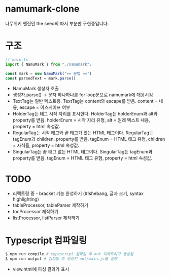 # namumark-clone

나무위키 엔진인 the seed의 파서 부분만 구현중입니다.

# 구조
```typescript
// main.ts
import { NamuMark } from "./namumark";

const mark = new NamuMark("== 문법 ==")
const parsedText = mark.parse()
```

 * NamuMark 생성자 호출
 * 생성자.parse() -> 문자 하나하나를 for loop문으로 namumark에 대응시킴
 * TextTag는 일반 텍스트용. TextTag는 content와 escape를 받음. content = 내용, escape = 이스케이프 여부
 * HolderTag는 태그 시작 자리를 표시한다. HolderTag는 holderEnum과 alt와 property를 받음. holderEnum = 시작 자리 유형, alt = 원래 텍스트 내용, property = html 속성값.
 * RegularTag는 시작 태그와 끝 태그가 있는 HTML 태그이다. RegularTag는 tagEnum과 children, property를 받음. tagEnum = HTML 태그 유형, children = 자식들, property = html 속성값.
 * SingularTag는 끝 태그 없는 HTML 태그이다. SingularTag는 tagEnum과 property를 받음. tagEnum = HTML 태그 유형, property = html 속성값.

# TODO
 * 리팩토링 중 - bracket 기능 완성하기 (#!shebang, 글자 크기, syntax highlighting)
 * tableProcessor, tableParser 제작하기
 * tocProcessor 제작하기
 * listProcessor, listParser 제작하기

# Typescript 컴파일링
```bash
$ npm run compile # typescript 컴파일 후 out 디렉토리가 생성됨
$ npm run output # 컴파일 후 생성된 out/main.js를 실행
```

 * view.html에 파싱 결과가 표시
 